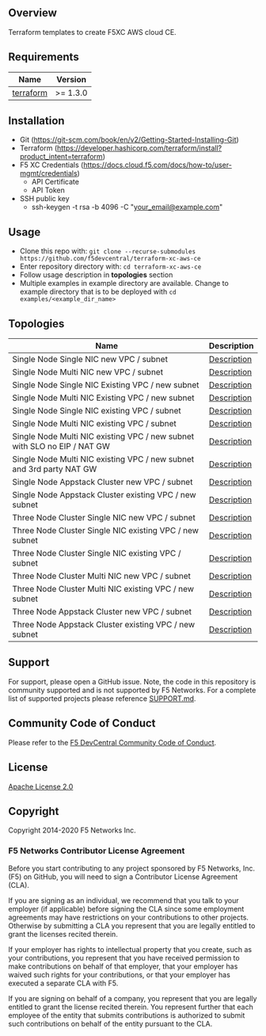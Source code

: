 ## Overview

Terraform templates to create F5XC AWS cloud CE.

## Requirements

| Name                                                                                     | Version   |
|------------------------------------------------------------------------------------------|-----------|
| <a name="requirement_terraform"></a> [terraform](https://github.com/hashicorp/terraform) | \>= 1.3.0 |

## Installation

- Git (https://git-scm.com/book/en/v2/Getting-Started-Installing-Git)
- Terraform (https://developer.hashicorp.com/terraform/install?product_intent=terraform)
- F5 XC Credentials (https://docs.cloud.f5.com/docs/how-to/user-mgmt/credentials)
    * API Certificate
    * API Token
- SSH public key
    * ssh-keygen -t rsa -b 4096 -C "your_email@example.com"

## Usage

- Clone this repo with: `git clone --recurse-submodules https://github.com/f5devcentral/terraform-xc-aws-ce`
- Enter repository directory with: `cd terraform-xc-aws-ce`
- Follow usage description in __topologies__ section
- Multiple examples in example directory are available. Change to example directory that is to be deployed
  with `cd examples/<example_dir_name>`

## Topologies

| Name                                                                     | Description                                                                                      |
|--------------------------------------------------------------------------|--------------------------------------------------------------------------------------------------|
| Single Node Single NIC new VPC / subnet                                  | [Description](examples/single_node_single_nic_new_vpc_new_subnet/README.md)                      |
| Single Node Multi NIC new VPC / subnet                                   | [Description](examples/single_node_multi_nic_new_vpc_new_subnet/README.md)                       |
| Single Node Single NIC Existing VPC / new subnet                         | [Description](examples/single_node_single_nic_existing_vpc_new_subnet/README.md)                 |
| Single Node Multi NIC Existing VPC / new subnet                          | [Description](examples/single_node_multi_nic_existing_vpc_new_subnet/README.md)                  |
| Single Node Single NIC existing VPC / subnet                             | [Description](examples/single_node_single_nic_existing_vpc_existing_subnet/README.md)            |
| Single Node Multi NIC existing VPC / subnet                              | [Description](examples/single_node_mulit_nic_existing_vpc_existing_subnet/README.md)             |
| Single Node Multi NIC existing VPC / new subnet with SLO no EIP / NAT GW | [Description](examples/single_node_multi_nic_existing_vpc_and_subnet_nat_no_eip/README.md)       |
| Single Node Multi NIC existing VPC / new subnet and 3rd party NAT GW     | [Description](examples/single_node_multi_nic_existing_vpc_and_subnet_3rd_party_nat_gw/README.md) |
| Single Node Appstack Cluster new VPC / subnet                            | [Description](examples/single_node_cluster_appstack_new_vpc_new_subnet/README.md)                |
| Single Node Appstack Cluster existing VPC / new subnet                   | [Description](examples/single_node_cluster_appstack_existing_vpc_new_subnet/README.md)           |
| Three Node Cluster Single NIC new VPC / subnet                           | [Description](examples/three_node_cluster_single_nic_new_vpc_new_subnet/README.md)               |
| Three Node Cluster Single NIC existing VPC / new subnet                  | [Description](examples/three_node_cluster_single_nic_existing_vpc_new_subnet/README.md)          |
| Three Node Cluster Single NIC existing VPC / subnet                      | [Description](examples/three_node_cluster_single_nic_existing_vpc_existing_subnet/README.md)     |
| Three Node Cluster Multi NIC new VPC / subnet                            | [Description](examples/three_node_cluster_multi_nic_new_vpc_new_subnet/README.md)                |
| Three Node Cluster Multi NIC existing VPC / new subnet                   | [Description](examples/three_node_cluster_multi_nic_existing_vpc_new_subnet/README.md)           |
| Three Node Appstack Cluster new VPC / subnet                             | [Description](examples/three_node_cluster_appstack_new_vpc_new_subnet/README.md)                 |
| Three Node Appstack Cluster existing VPC / new subnet                    | [Description](examples/three_node_cluster_appstack_existing_vpc_new_subnet/README.md)            |

## Support

For support, please open a GitHub issue. Note, the code in this repository is community supported and is not supported
by F5 Networks. For a complete list of supported projects please reference [SUPPORT.md](SUPPORT.md).

## Community Code of Conduct

Please refer to the [F5 DevCentral Community Code of Conduct](code_of_conduct.md).

## License

[Apache License 2.0](LICENSE)

## Copyright

Copyright 2014-2020 F5 Networks Inc.

### F5 Networks Contributor License Agreement

Before you start contributing to any project sponsored by F5 Networks, Inc. (F5) on GitHub, you will need to sign a
Contributor License Agreement (CLA).

If you are signing as an individual, we recommend that you talk to your employer (if applicable) before signing the CLA
since some employment agreements may have restrictions on your contributions to other projects.
Otherwise by submitting a CLA you represent that you are legally entitled to grant the licenses recited therein.

If your employer has rights to intellectual property that you create, such as your contributions, you represent that you
have received permission to make contributions on behalf of that employer, that your employer has waived such rights for
your contributions, or that your employer has executed a separate CLA with F5.

If you are signing on behalf of a company, you represent that you are legally entitled to grant the license recited
therein.
You represent further that each employee of the entity that submits contributions is authorized to submit such
contributions on behalf of the entity pursuant to the CLA.
